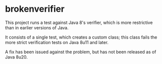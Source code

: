 brokenverifier
==============

This project runs a test against Java 8's verifier, which is more restrictive than in earlier versions of Java.

It consists of a single test, which creates a custom class; this class fails the more 
strict verification tests on Java 8u11 and later.

A fix has been issued against the problem, but has not been released as of Java 8u20.
